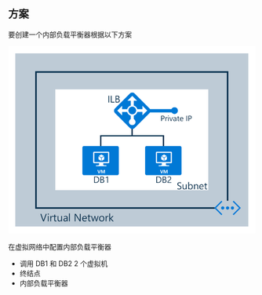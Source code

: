 ## <a name="scenario"></a>方案

要创建一个内部负载平衡器根据以下方案

![映像说明](./media/load-balancer-get-started-ilb-scenario-include/figure1.png)

在虚拟网络中配置内部负载平衡器

* 调用 DB1 和 DB2 2 个虚拟机
* 终结点
* 内部负载平衡器
